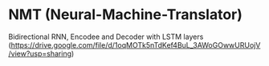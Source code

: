 # NMT (Neural-Machine-Translator)
 Bidirectional RNN, Encodee and Decoder with LSTM layers
(https://drive.google.com/file/d/1oqMOTk5nTdKef4BuL_3AWoGOwwURUojV/view?usp=sharing)
